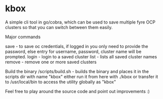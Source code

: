 # kbox
A simple cli tool in go/cobra, which can be used to save multiple fyre OCP clusters so that you can switch between them easily.

Major commands

save    - to save oc credentials, if logged in you only need to provide the password, else entry for username, password, cluster name will be prompted.
login   - login to a saved cluster
list    - lists all saved cluster names
remove  - remove one or more saved clusters 

Build the binary
/scripts/build.sh - builds the binary and places it in the scripts dir with name "kbox"
either run it from here with ./kbox or transfer it to /usr/local/bin to access the utility globally as "kbox"




Feel free to play around the source code and point out improvements :)